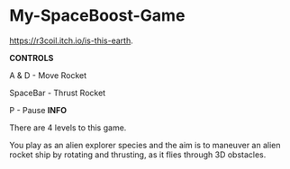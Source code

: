 # My-SpaceBoost-Game
https://r3coil.itch.io/is-this-earth.

**CONTROLS**

A & D - Move Rocket

SpaceBar - Thrust Rocket

P - Pause
**INFO**

There are 4 levels to this game. 

You play as an alien explorer species and the aim is to maneuver an alien rocket ship by rotating and thrusting, as it flies through 3D obstacles.

